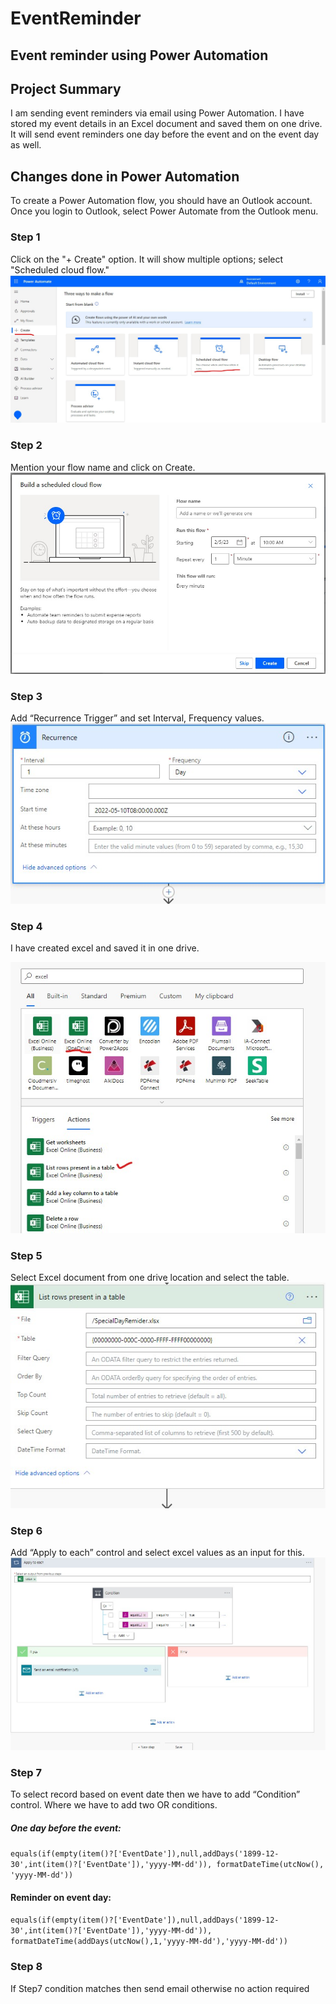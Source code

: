 # EventReminder 
## Event reminder using Power Automation

## Project Summary
I am sending event reminders via email using Power Automation. I have stored my event details in an Excel document and saved them on one drive. 
It will send event reminders one day before the event and on the event day as well.

## Changes done in Power Automation
To create a Power Automation flow, you should have an Outlook account. Once you login to Outlook, select Power Automate from the Outlook menu. 

### Step 1
Click on the "+ Create" option. It will show multiple options; select "Scheduled cloud flow."
![Step 1](https://github.com/sheshu036/EventReminder/blob/main/Steps/Step%201.jpg)

### Step 2
Mention your flow name and click on Create.
![Step 2](https://github.com/sheshu036/EventReminder/blob/main/Steps/Step%202.jpg)
### Step 3
Add “Recurrence Trigger” and set Interval, Frequency values.
![Step 3](https://github.com/sheshu036/EventReminder/blob/main/Steps/Step%203.jpg)
### Step 4
I have created excel and saved it in one drive.

![Step 4](https://github.com/sheshu036/EventReminder/blob/main/Steps/Step%204.jpg)
### Step 5 
Select Excel document from one drive location and select the table. 
![Step 5](https://github.com/sheshu036/EventReminder/blob/main/Steps/Step%205.jpg)
### Step 6
Add “Apply to each” control and select excel values as an input for this.
![Step 6](https://github.com/sheshu036/EventReminder/blob/main/Steps/Step%206%2C7%2C8.jpg)
### Step 7
To select record based on event date then we have to add “Condition” control. Where we have to add two OR conditions.

##### One day before the event: 
`equals(if(empty(item()?['EventDate']),null,addDays('1899-12-30',int(item()?['EventDate']),'yyyy-MM-dd')), formatDateTime(utcNow(), 'yyyy-MM-dd'))` 

#### Reminder on event day:  
`equals(if(empty(item()?['EventDate']),null,addDays('1899-12-30',int(item()?['EventDate']),'yyyy-MM-dd')), formatDateTime(addDays(utcNow(),1,'yyyy-MM-dd'),'yyyy-MM-dd'))` 

### Step 8
If Step7 condition matches then send email otherwise no action required

